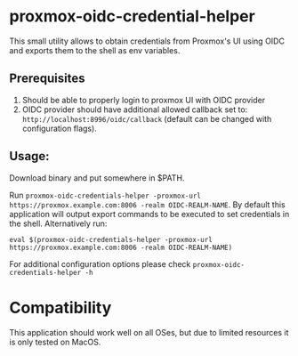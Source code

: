 # proxmox-oidc-credential-helper

This small utility allows to obtain credentials from Proxmox's UI using OIDC and exports them to the shell as env variables.

## Prerequisites

1. Should be able to properly login to proxmox UI with OIDC provider
2. OIDC provider should have additional allowed callback set to: `http://localhost:8996/oidc/callback` (default can be changed with configuration flags). 

## Usage: 

Download binary and put somewhere in $PATH.

Run `proxmox-oidc-credentials-helper -proxmox-url https://proxmox.example.com:8006 -realm OIDC-REALM-NAME`. By default this application will output export commands to be executed to set credentials in the shell. 
Alternatively run:

```shell
eval $(proxmox-oidc-credentials-helper -proxmox-url https://proxmox.example.com:8006 -realm OIDC-REALM-NAME)
```

For additional configuration options please check `proxmox-oidc-credentials-helper -h`

# Compatibility

This application should work well on all OSes, but due to limited resources it is only tested on MacOS.
